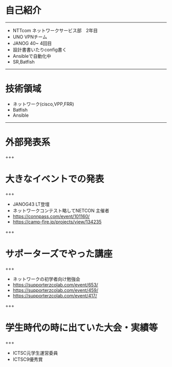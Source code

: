 # 自己紹介
---

- NTTcom ネットワークサービス部　2年目
- UNO VPNチーム
- JANOG 40~ 4回目
- 設計書書いたりconfig書く
- Ansibleで自動化中
- SR,Batfish

---

# 技術領域
- ネットワーク(cisco,VPP,FRR)
- Batfish
- Ansible

---
# 外部発表系

+++

# 大きなイベントでの発表

+++

- JANOG43 LT登壇
- ネットワークコンテスト略してNETCON 主催者
- https://connpass.com/event/101160/
- https://camp-fire.jp/projects/view/134235

+++

# サポーターズでやった講座

+++

- ネットワークの初学者向け勉強会
- https://supporterzcolab.com/event/653/
- https://supporterzcolab.com/event/459/
- https://supporterzcolab.com/event/417/

+++

# 学生時代の時に出ていた大会・実績等

+++

- ICTSC元学生運営委員
- ICTSC9優秀賞



